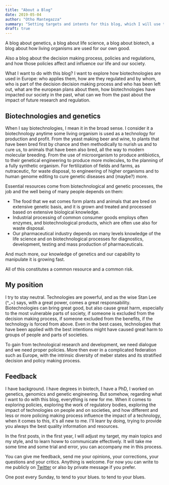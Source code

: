 ```yaml
---
title: "About a Blog"
date: 2019-05-04
author: "Otho Mantegazza"
summary: "Setting targets and intents for this blog, which I will use to explore how genetics and the technologies of the life science influence our life and our society. What can we gain from them? How do we regulate them? Can we use them in an inclusivly and fairly?"
draft: true
---
```


A blog about genetics, a blog about life science, a blog about biotech, a blog about how living organisms are used for our own good.

Also a blog about the decision making process, policies and regulations, and how those policies affect and influence our life and our society.

What I want to do with this blog? I want to explore how biotechnologies are used in Europe: who applies them, how are they regulated and by whom, who is part of the decision decision making process and who has been left out, what are the european plans about them, how biotechnologies have impacted our society in the past, what can we from the past about the impact of future research and regulation.

## Biotechnologies and genetics

When I say biotechnologies, I mean it in the broad sense. I consider it a biotechnology anytime some living organism is used as a technology for production and profit.
From the yeast making beer and wine, to plants that have been bred first by chance and then methodically to nurish us and to cure us, to animals that have been also bred, all the way to modern molecular breeding. From the use of microorganism to produce antibiotics, to their genetical engineering to produce more molecules, to the planning of a fully synthetic organism.
For fertilization of fields and farms, as nutraceutic, for waste disposal, to engineering of higher organisms and to human genome editing to cure genetic diseases and (maybe?) more.

Essential resources come from biotechnological and genetic processes, the job and the well being of many people depends on them:

- The food that we eat comes form plants and animals that are bred on extensive genetic basis, and it is grown and treated and processed based on extensive biological knowledge.
- Industrial processing of common consumer goods employs often enzymes, and biotechnological products, which are often use also for waste disposal.
- Our pharmaceutical industry depends on many levels knowledge of the life science and on biotechnological processes for diagnostics, development, testing and mass production of pharmaceuticals.

And much more, our knowledge of genetics and our capability to manipulate it is growing fast. 

All of this constitutes a common resource and a common risk. 

## My position

I try to stay neutral. Technologies are powerful, and as the wise Stan Lee (^_~) says, with a great power, comes a great responsability. Biotechnologies can bring great good, but also cause great harm, especially to the most vulnerable parts of society, if someone is excluded from the decision making process, if someone excluded from the benefits, if the technology is forced from above.
Even in the best cases, technologies that have been applied with the best intentions might have caused great harm to groups of people and parts of societies.

To gain from technological research and development, we need dialogue and we need proper policies. More then ever in a complicated federation such as Europe, with the intrinsic diversity of meber states and its stratified decision and policy making process.

## Feedback

I have background. I have degrees in biotech, I have a PhD, I worked on genetics, genomics and genetic engineering. But somehow, regarding what I want to do with this blog, everything is new for me. When it comes to exploring policies, exploring the work of regulatory bodies, exploring the impact of technologies on people and on societies, and how different and less or more policing making process influence the impact of a technology, when it comes to this, it's all new to me. I'll leanr by doing, trying to provide you always the best quality information and resources.

In the first posts, in the first year, I will adjust my target, my main topics and my style, and to learn howw to communicate effectively. It will take me some time and some trial and error, you can accompany me in this process.

You can give me feedback, send me your opinions, your corrections, your questions and your critics. Anything is welcome. For now you can write to me publicly on [Twitter](https://twitter.com/othomn) or also by private message if you prefer.


One post every Sunday, to tend to your blues. to tend to your blues.
